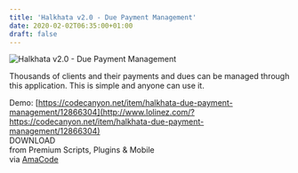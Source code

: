 ```yaml
---
title: 'Halkhata v2.0 - Due Payment Management'
date: 2020-02-02T06:35:00+01:00
draft: false
---
```


![Halkhata v2.0 - Due Payment Management](http://www.codelist.cc/uploads/posts/2020-02/1580620966_hakhata.jpg "Halkhata v2.0 - Due Payment Management")  
  
Thousands of clients and their payments and dues can be managed through this application. This is simple and anyone can use it.  
  
Demo: [https://codecanyon.net/item/halkhata-due-payment-management/12866304](http://www.lolinez.com/?https://codecanyon.net/item/halkhata-due-payment-management/12866304)  
DOWNLOAD  
from Premium Scripts, Plugins & Mobile  
via [AmaCode](https://amazcode.ooo)